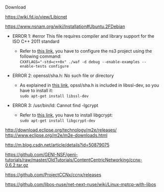 Download 

https://wiki.fd.io/view/Libicnet

https://www.nsnam.org/wiki/Installation#Ubuntu.2FDebian

- ERROR 1: #error This file requires compiler and library support for the ISO C++ 2011 standard
	- Refer to [this link][cxx11], you have to configure the ns3 project using the following command:  
`CXXFLAGS="-std=c++0x" ./waf -d debug --enable-examples --enable-tests configure`

- ERROR 2: openssl/sha.h: No such file or directory
	- As explained in [this link][openssl], opssl/sha.h is included in libssl-dev, so you have to install it:  
`sudo apt-get install libssl-dev`

- ERROR 3: /usr/bin/ld: Cannot find -lgcrypt
	- Refer to [this link][libgcrypt], you have to install libgcrypt:  
`sudo apt-get install libgcrypt-dev`

[cxx11]: http://stackoverflow.com/questions/36379632/error-in-program-saying-this-file-requires-compiler-and-library-support-for-the
[openssl]: https://unix.stackexchange.com/questions/87458/make-fatal-error-openssl-sha-h-no-such-file-or-directory
[libgcrypt]: http://stackoverflow.com/questions/7150323/configure-unable-to-find-libgcrypt

http://download.eclipse.org/technology/m2e/releases/
http://www.eclipse.org/m2e/m2e-downloads.html

http://m.blog.csdn.net/article/details?id=50879075


https://github.com/GENI-NSF/geni-tutorials/raw/master/OldTutorials/ContentCentricNetworking/ccnx-0.6.2.tar.gz

https://github.com/ProjectCCNx/ccnx/releases

https://github.com/libos-nuse/net-next-nuse/wiki/Linux-mptcp-with-libos

